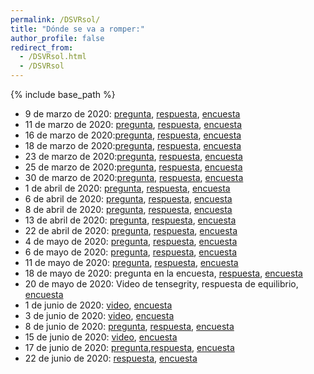 ```yaml
---
permalink: /DSVRsol/
title: "Dónde se va a romper:"
author_profile: false
redirect_from: 
  - /DSVRsol.html
  - /DSVRsol
---
```


{% include base_path %}

- 9 de marzo de 2020: [pregunta](https://www.youtube.com/embed/oudR7f_KdtU?start=75&end=77&autoplay=1), [respuesta](https://www.youtube.com/embed/oudR7f_KdtU?start=75&end=81&autoplay=1), [encuesta](https://docs.google.com/forms/d/e/1FAIpQLSfzeWiyitGmLnQHI8qK53vOzAuSo-jNyptbaEbtUnMJZ3U4zg/viewform?usp=sf_link)
- 11 de marzo de 2020: [pregunta](https://www.youtube.com/embed/vu9IN8X0JOU?start=242&end=253), [respuesta](https://www.youtube.com/embed/vu9IN8X0JOU?start=242&end=258), [encuesta](https://docs.google.com/forms/d/e/1FAIpQLSeKQsqAJYLFxpbR1EVIMq4tpmZQPbezYL4GaSGK5DzTQHlRWA/viewform?usp=sf_link)
- 16 de marzo de 2020:[pregunta](https://www.youtube.com/embed/ZUh7wZa4UW4?start=0&end=24), [respuesta](https://www.youtube.com/embed/ZUh7wZa4UW4?start=0), [encuesta](https://docs.google.com/forms/d/e/1FAIpQLSfX77TkFGNFmNfmxwG2bSLDJ2lfJwEdYOIm4PjOYiNQ68g6Rg/viewform?usp=sf_link)
- 18 de marzo de 2020:[pregunta](https://www.youtube.com/embed/E3r_XGt9ZsM?start=20&end=49), [respuesta](https://www.youtube.com/embed/E3r_XGt9ZsM?start=20), [encuesta](https://docs.google.com/forms/d/e/1FAIpQLSfpniCWp4nwHrYCI2IbvXKCTh0T6h0XB1RO3ZOFLoNyVs3-rQ/viewform?usp=sf_link)
- 23 de marzo de 2020:[pregunta](https://www.youtube.com/embed/eOd-slHHbr0?start=0&end=8), [respuesta](https://www.youtube.com/embed/eOd-slHHbr0?start=0), [encuesta](https://docs.google.com/forms/d/e/1FAIpQLSfyMBHrdbBHm7d2KGqpFUWSqo8du1g4JNP5pU4wxG8VrFFnOQ/viewform?usp=sf_link)
- 25 de marzo de 2020:[pregunta](https://www.youtube.com/embed/_r8cdw3Ej4g?start=55&end=60), [respuesta](https://www.youtube.com/embed/_r8cdw3Ej4g?start=55), [encuesta](https://docs.google.com/forms/d/e/1FAIpQLSdXBqh6I59BmREbLmBBo_utrBgejkx__Z1chhBh2PQKP7ueHw/viewform?usp=sf_link)
- 30 de marzo de 2020:[pregunta](https://www.youtube.com/embed/MqzKG69NCMQ?start=57&end=62), [respuesta](https://www.youtube.com/embed/MqzKG69NCMQ?start=57), [encuesta](https://docs.google.com/forms/d/e/1FAIpQLSdC1Z0NLuXwZRJxDS6Dt44ZGAD7ip3yeOPklQeMMV0xqnE5sg/viewform?usp=sf_link)
- 1 de abril de 2020: [pregunta](https://www.youtube.com/embed/g-Hmj0kFbnQ?start=0&end=4), [respuesta](https://www.youtube.com/embed/g-Hmj0kFbnQ?start=0), [encuesta](https://docs.google.com/forms/d/e/1FAIpQLSf5AU6XSI2PJwX3Tp8wcSRNU_jZ1aLofMAU35j3qW9mmJpjzQ/viewform?usp=sf_link)
- 6 de abril de 2020: [pregunta](https://www.youtube.com/embed/knaNXcKS-qM?start=0&end=7&autoplay=1), [respuesta](https://www.youtube.com/embed/knaNXcKS-qM?start=0), [encuesta](https://docs.google.com/forms/d/e/1FAIpQLSf4drijZ6j6dNon4QkngPT03FOwgesrOafqoPGaHfZmmqtJtA/viewform?usp=sf_link)
- 8 de abril de 2020: [pregunta](https://www.youtube.com/embed/1h5eJZIoB_I?start=147&end=149&autoplay=1), [respuesta](https://www.youtube.com/embed/1h5eJZIoB_I?start=147), [encuesta](https://docs.google.com/forms/d/e/1FAIpQLSegHh95uvPnuaoO3FqKlf4crYOLRqIGOsmlEutTCnl54Vg1uQ/viewform?usp=sf_link)
- 13 de abril de 2020: [pregunta](https://www.youtube.com/embed/ASGBDmZj6o0?start=66&end=67&autoplay=1), [respuesta](https://www.youtube.com/embed/ASGBDmZj6o0?start=65), [encuesta](https://docs.google.com/forms/d/e/1FAIpQLSdKvGe3GMpvxVuu8_vethHGEFxxCRHUU5NPDCqa4pMLwtmqUg/viewform?usp=sf_link)
- 22 de abril de 2020: [pregunta](https://www.youtube.com/watch?v=BzuOOeNZyXo&start=38), [respuesta](https://www.youtube.com/watch?v=BzuOOeNZyXo&start=38), [encuesta](https://docs.google.com/forms/d/e/1FAIpQLScQUiyWU5H91mObLhl2ydFAv39uXTIJekE9f-FA8R4F-LJGsA/viewform?usp=sf_link)
- 4 de mayo de 2020: [pregunta](https://www.youtube.com/embed/VrHiK1aHWL0?start=21&end=24&autoplay=1), [respuesta](https://www.youtube.com/embed/VrHiK1aHWL0?start=21&end=24&autoplay=1), [encuesta](https://docs.google.com/forms/d/e/1FAIpQLScHYfx7I6AWScZs_WV2OeKfsbrKvBeKT-rO6hXZy_Fua9QcZQ/viewform?usp=sf_link)
- 6 de mayo de 2020: [pregunta](https://www.youtube.com/embed/uxlIdMoAwbY?start=239&end=240&autoplay=1), [respuesta](https://www.youtube.com/embed/uxlIdMoAwbY?start=239&autoplay=1), [encuesta](https://docs.google.com/forms/d/e/1FAIpQLSdXCzhcSgy_R94NM0DKvxDmlYndeeGbpbujpwtu6x4uyx4CSg/viewform?usp=sf_link)
- 11 de mayo de 2020: [pregunta](https://www.youtube.com/embed/Azf2tbSfF-Q?start=61&end=62&autoplay=1), [respuesta](https://www.youtube.com/embed/Azf2tbSfF-Q?start=61&autoplay=1), [encuesta](https://docs.google.com/forms/d/e/1FAIpQLSdBqH2WcgVFkc4k0r9SMM7PMHZx7K5UXKHFaPTAtjUnQsKySg/viewform?usp=sf_link)
- 18 de mayo de 2020: pregunta en la encuesta, [respuesta](https://www.youtube.com/embed/WDY7uD4E8p4?start=28), [encuesta](https://docs.google.com/forms/d/e/1FAIpQLSdE1u-14FaQFZfpFmZepBcxrg4cnNQZaNxeuRCk0yyBLe8efw/viewform?usp=sf_link)
- 20 de mayo de 2020: Video de tensegrity, respuesta de equilibrio, [encuesta](https://docs.google.com/forms/d/e/1FAIpQLSewsnkzJOU484bupTyUlwrSB--XmBeJZF4VuJZuViUHEkbt5A/viewform?usp=sf_link)
- 1 de junio de 2020: [video](https://www.youtube.com/embed/jRn5waE0qfk), [encuesta](https://docs.google.com/forms/d/e/1FAIpQLSdG-vZB6B2C63pxFLPpNclQP8HhKtoH8UgteMn2JuT4NSrDBA/viewform?usp=sf_link)
- 3 de junio de 2020: [video](https://www.youtube.com/embed/jZKvJY6gDfg), [encuesta](https://docs.google.com/forms/d/e/1FAIpQLSdKLcSeQF5jtP4O8yMehPn6FVRs2UAldUoNAdhCLPuepYc8FQ/viewform?usp=sf_link)
- 8 de junio de 2020: [pregunta](https://www.youtube.com/embed/-RNAYR3KPIg?start=43&end=53), [respuesta](https://www.youtube.com/embed/-RNAYR3KPIg?start=73), [encuesta](https://docs.google.com/forms/d/e/1FAIpQLSfB1SJtMUeODBY56xsAqbHWdUAuXM01gQqoP4nEB315dhoDyA/viewform?usp=sf_link)
- 15 de junio de 2020: [video](https://www.youtube.com/embed/dMN_wQ6Zyy0), [encuesta](https://docs.google.com/forms/d/e/1FAIpQLSdS8CpONSJ2X3on2CUxKIlam5d3oqlFU8r3tTc1DjLa1fZlOg/viewform?usp=sf_link)
- 17 de junio de 2020: [pregunta](https://www.youtube.com/embed/sjBWnj8kKVs?start=20&end=33),[respuesta](https://www.youtube.com/embed/sjBWnj8kKVs?start=20), [encuesta](https://docs.google.com/forms/d/e/1FAIpQLSfePA-MrXHOqazHdzxBPcntLv-jRIPGzf1oTY8PIKyRkEc3aQ/viewform?usp=sf_link)
- 22 de junio de 2020: [respuesta](https://www.youtube.com/embed/YP_UBNwEoGs?start=191), [encuesta](https://docs.google.com/forms/d/e/1FAIpQLSe6Uyy9x4QH9L7POrXHfztBCyODHaFpR7CaXkbMG-5LkGngPA/viewform?usp=sf_link)
